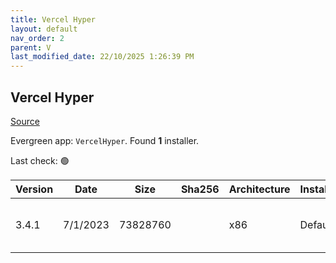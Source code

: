 ```yaml
---
title: Vercel Hyper
layout: default
nav_order: 2
parent: V
last_modified_date: 22/10/2025 1:26:39 PM
---
```


## Vercel Hyper

[Source](https://hyper.is/)

Evergreen app: `VercelHyper`. Found **1** installer.

Last check: 🟢

| Version | Date     | Size     | Sha256 | Architecture | InstallerType | Type | URI                                                                                                                                                              |
| ------- | -------- | -------- | ------ | ------------ | ------------- | ---- | ---------------------------------------------------------------------------------------------------------------------------------------------------------------- |
| 3.4.1   | 7/1/2023 | 73828760 |        | x86          | Default       | exe  | [https://github.com/vercel/hyper/releases/download/v3.4.1/Hyper-Setup-3.4.1.exe](https://github.com/vercel/hyper/releases/download/v3.4.1/Hyper-Setup-3.4.1.exe) |
